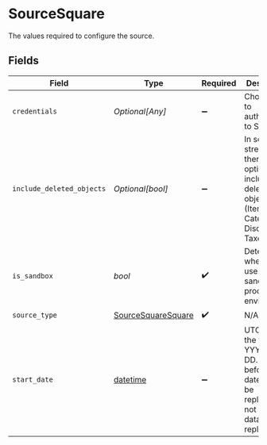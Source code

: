 # SourceSquare

The values required to configure the source.


## Fields

| Field                                                                                                                         | Type                                                                                                                          | Required                                                                                                                      | Description                                                                                                                   |
| ----------------------------------------------------------------------------------------------------------------------------- | ----------------------------------------------------------------------------------------------------------------------------- | ----------------------------------------------------------------------------------------------------------------------------- | ----------------------------------------------------------------------------------------------------------------------------- |
| `credentials`                                                                                                                 | *Optional[Any]*                                                                                                               | :heavy_minus_sign:                                                                                                            | Choose how to authenticate to Square.                                                                                         |
| `include_deleted_objects`                                                                                                     | *Optional[bool]*                                                                                                              | :heavy_minus_sign:                                                                                                            | In some streams there is an option to include deleted objects (Items, Categories, Discounts, Taxes)                           |
| `is_sandbox`                                                                                                                  | *bool*                                                                                                                        | :heavy_check_mark:                                                                                                            | Determines whether to use the sandbox or production environment.                                                              |
| `source_type`                                                                                                                 | [SourceSquareSquare](../../models/shared/sourcesquaresquare.md)                                                               | :heavy_check_mark:                                                                                                            | N/A                                                                                                                           |
| `start_date`                                                                                                                  | [datetime](https://docs.python.org/3/library/datetime.html#datetime-objects)                                                  | :heavy_minus_sign:                                                                                                            | UTC date in the format YYYY-MM-DD. Any data before this date will not be replicated. If not set, all data will be replicated. |